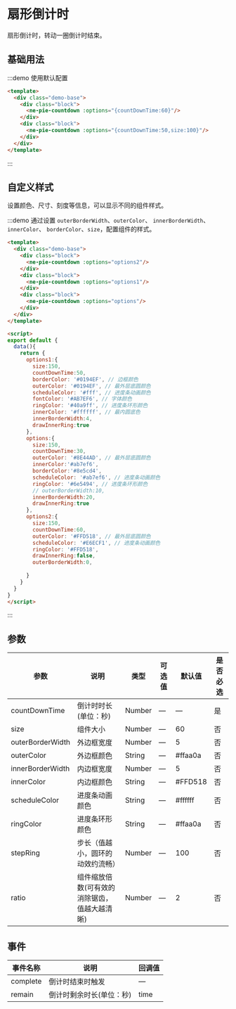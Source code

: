 # 扇形倒计时

扇形倒计时，转动一圈倒计时结束。
## 基础用法

:::demo 使用默认配置
```html
<template>
  <div class="demo-base">
    <div class="block">
      <ne-pie-countdown :options="{countDownTime:60}"/>
    </div>
    <div class="block">
      <ne-pie-countdown :options="{countDownTime:50,size:100}"/>
    </div>
  </div>
</template>
```
:::

## 自定义样式

设置颜色、尺寸、刻度等信息，可以显示不同的组件样式。

:::demo 通过设置 `outerBorderWidth`、`outerColor`、 `innerBorderWidth`、`innerColor`、 `borderColor`、`size`，配置组件的样式。
```html
<template>
  <div class="demo-base">
    <div class="block">
      <ne-pie-countdown :options="options2"/>
    </div>
    <div class="block">
      <ne-pie-countdown :options="options1"/>
    </div>
    <div class="block">
      <ne-pie-countdown :options="options"/>
    </div>
  </div>
</template>

<script>
export default {
  data(){
    return {
      options1:{
        size:150,
        countDownTime:50,
        borderColor: '#0194EF', // 边框颜色
        outerColor: '#0194EF', // 最外层底圆颜色
        scheduleColor: '#fff', // 进度条动画颜色
        fontColor: '#AB7EF6', // 字体颜色
        ringColor: '#40a9ff', // 进度条环形颜色
        innerColor: '#ffffff', // 最内圆底色
        innerBorderWidth:4,
        drawInnerRing:true
      },
      options:{
        size:150,
        countDownTime:30,
        outerColor: '#8E44AD', // 最外层底圆颜色
        innerColor:'#ab7ef6',
        borderColor:'#8e5cd4',
        scheduleColor: '#ab7ef6', // 进度条动画颜色
        ringColor: '#6e5494', // 进度条环形颜色
        // outerBorderWidth:10,
        innerBorderWidth:20,
        drawInnerRing:true
      },
      options2:{
        size:150,
        countDownTime:60,
        outerColor: '#FFD518', // 最外层底圆颜色
        scheduleColor: '#E6ECF1', // 进度条动画颜色
        ringColor: '#FFD518', 
        drawInnerRing:false,
        outerBorderWidth:0,
        
      }
    }
  }
}
</script>
```
:::

## 参数

| 参数                        | 说明                       | 类型   | 可选值          | 默认值       | 是否必选 |
| --------------------------- | -------------------------- | ------ | --------------- | ------------ |------------ |
| countDownTime | 倒计时时长(单位：秒) | Number | — | — | 是 |
| size | 组件大小 | Number | — | 60 | 否 |
| outerBorderWidth | 外边框宽度 | Number | — | 5 | 否 |
| outerColor | 外边框颜色 | String | — | #ffaa0a | 否 |
| innerBorderWidth | 内边框宽度 | Number | — | 5 | 否 |
| innerColor | 内边框颜色 | String | — | #FFD518 | 否 |
| scheduleColor | 进度条动画颜色 | String | — | #ffffff | 否 |
| ringColor | 进度条环形颜色 | String | — | #ffaa0a | 否 |
| stepRing | 步长（值越小，圆环的动效约流畅） | Number | — | 100 | 否 |
| ratio | 组件缩放倍数(可有效的消除锯齿，值越大越清晰) | Number | — | 2 | 否 |

## 事件

| 事件名称        | 说明          | 回调值 |
| ------------ | ------------ | ------ | 
| complete | 倒计时结束时触发 | — |
| remain | 倒计时剩余时长(单位：秒) | time |


<script>
export default{
  data(){
    return {
      options1:{
        size:150,
        countDownTime:50,
        borderColor: '#0194EF', // 边框颜色
        outerColor: '#0194EF', // 最外层底圆颜色
        scheduleColor: '#fff', // 进度条动画颜色
        fontColor: '#AB7EF6', // 字体颜色
        ringColor: '#40a9ff', // 进度条环形颜色
        innerColor: '#ffffff', // 最内圆底色
        innerBorderWidth:4,
        drawInnerRing:true
      },
      options:{
        size:150,
        countDownTime:30,
        outerColor: '#8E44AD', // 最外层底圆颜色
        innerColor:'#ab7ef6',
        borderColor:'#8e5cd4',
        scheduleColor: '#ab7ef6', // 进度条动画颜色
        ringColor: '#6e5494', // 进度条环形颜色
        // outerBorderWidth:10,
        innerBorderWidth:20,
        drawInnerRing:true
      },
      options2:{
        size:150,
        countDownTime:60,
        outerColor: '#FFD518', // 最外层底圆颜色
        scheduleColor: '#E6ECF1', // 进度条动画颜色
        ringColor: '#FFD518', 
        drawInnerRing:false,
        outerBorderWidth:0
      }
    }
  },
   methods: {
     complete(){
       console.log('over')
     }
   }
}
</script>

<style lang="scss">
.demo-base{
  display: flex;
  justify-content: space-between;
  align-items: center;
  position: relative;
  text-align:center;
  .block{
    flex:1;
  }
}
</style>
